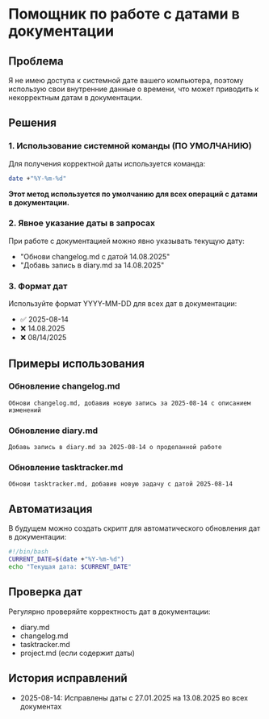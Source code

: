 # Помощник по работе с датами в документации

## Проблема
Я не имею доступа к системной дате вашего компьютера, поэтому использую свои внутренние данные о времени, что может приводить к некорректным датам в документации.

## Решения

### 1. Использование системной команды (ПО УМОЛЧАНИЮ)
Для получения корректной даты используется команда:
```bash
date +"%Y-%m-%d"
```

**Этот метод используется по умолчанию для всех операций с датами в документации.**

### 2. Явное указание даты в запросах
При работе с документацией можно явно указывать текущую дату:
- "Обнови changelog.md с датой 14.08.2025"
- "Добавь запись в diary.md за 14.08.2025"

### 3. Формат дат
Используйте формат YYYY-MM-DD для всех дат в документации:
- ✅ 2025-08-14
- ❌ 14.08.2025
- ❌ 08/14/2025

## Примеры использования

### Обновление changelog.md
```
Обнови changelog.md, добавив новую запись за 2025-08-14 с описанием изменений
```

### Обновление diary.md
```
Добавь запись в diary.md за 2025-08-14 о проделанной работе
```

### Обновление tasktracker.md
```
Обнови tasktracker.md, добавив новую задачу с датой 2025-08-14
```

## Автоматизация
В будущем можно создать скрипт для автоматического обновления дат в документации:

```bash
#!/bin/bash
CURRENT_DATE=$(date +"%Y-%m-%d")
echo "Текущая дата: $CURRENT_DATE"
```

## Проверка дат
Регулярно проверяйте корректность дат в документации:
- diary.md
- changelog.md
- tasktracker.md
- project.md (если содержит даты)

## История исправлений
- 2025-08-14: Исправлены даты с 27.01.2025 на 13.08.2025 во всех документах
